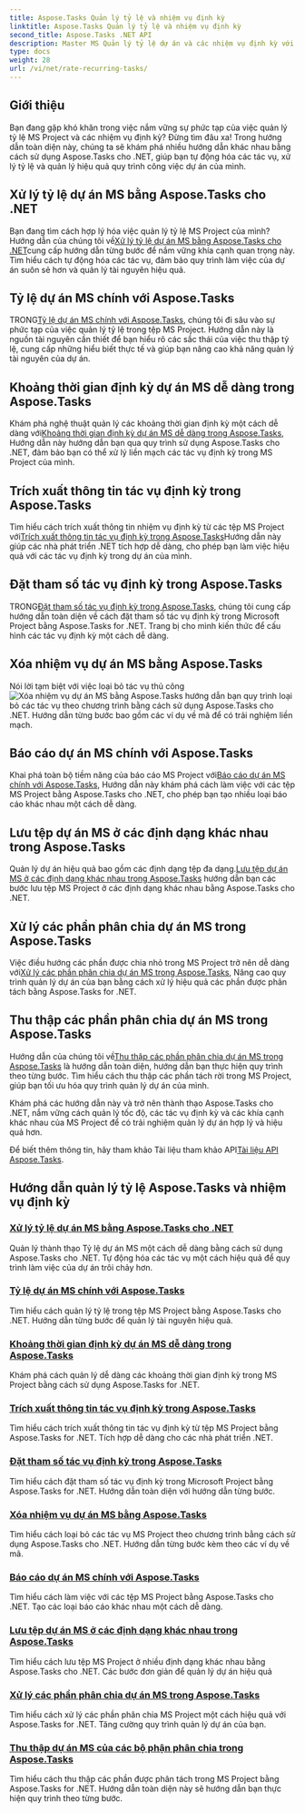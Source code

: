 ```yaml
---
title: Aspose.Tasks Quản lý tỷ lệ và nhiệm vụ định kỳ
linktitle: Aspose.Tasks Quản lý tỷ lệ và nhiệm vụ định kỳ
second_title: Aspose.Tasks .NET API
description: Master MS Quản lý tỷ lệ dự án và các nhiệm vụ định kỳ với Aspose.Tasks .NET. Tìm hiểu cách tự động hóa các nhiệm vụ, xử lý tỷ lệ và quản lý các phần được phân chia cho quy trình công việc của dự án.
type: docs
weight: 28
url: /vi/net/rate-recurring-tasks/
---
```


## Giới thiệu

Bạn đang gặp khó khăn trong việc nắm vững sự phức tạp của việc quản lý tỷ lệ MS Project và các nhiệm vụ định kỳ? Đừng tìm đâu xa! Trong hướng dẫn toàn diện này, chúng ta sẽ khám phá nhiều hướng dẫn khác nhau bằng cách sử dụng Aspose.Tasks cho .NET, giúp bạn tự động hóa các tác vụ, xử lý tỷ lệ và quản lý hiệu quả quy trình công việc dự án của mình.

## Xử lý tỷ lệ dự án MS bằng Aspose.Tasks cho .NET
 Bạn đang tìm cách hợp lý hóa việc quản lý tỷ lệ MS Project của mình? Hướng dẫn của chúng tôi về[Xử lý tỷ lệ dự án MS bằng Aspose.Tasks cho .NET](./handling-rates/)cung cấp hướng dẫn từng bước để nắm vững khía cạnh quan trọng này. Tìm hiểu cách tự động hóa các tác vụ, đảm bảo quy trình làm việc của dự án suôn sẻ hơn và quản lý tài nguyên hiệu quả.

## Tỷ lệ dự án MS chính với Aspose.Tasks
 TRONG[Tỷ lệ dự án MS chính với Aspose.Tasks](./rate-collection/), chúng tôi đi sâu vào sự phức tạp của việc quản lý tỷ lệ trong tệp MS Project. Hướng dẫn này là nguồn tài nguyên cần thiết để bạn hiểu rõ các sắc thái của việc thu thập tỷ lệ, cung cấp những hiểu biết thực tế và giúp bạn nâng cao khả năng quản lý tài nguyên của dự án.

## Khoảng thời gian định kỳ dự án MS dễ dàng trong Aspose.Tasks
 Khám phá nghệ thuật quản lý các khoảng thời gian định kỳ một cách dễ dàng với[Khoảng thời gian định kỳ dự án MS dễ dàng trong Aspose.Tasks](./recurring-intervals/), Hướng dẫn này hướng dẫn bạn qua quy trình sử dụng Aspose.Tasks cho .NET, đảm bảo bạn có thể xử lý liền mạch các tác vụ định kỳ trong MS Project của mình.

## Trích xuất thông tin tác vụ định kỳ trong Aspose.Tasks
 Tìm hiểu cách trích xuất thông tin nhiệm vụ định kỳ từ các tệp MS Project với[Trích xuất thông tin tác vụ định kỳ trong Aspose.Tasks](./recurring-task-information/)Hướng dẫn này giúp các nhà phát triển .NET tích hợp dễ dàng, cho phép bạn làm việc hiệu quả với các tác vụ định kỳ trong dự án của mình.

## Đặt tham số tác vụ định kỳ trong Aspose.Tasks
 TRONG[Đặt tham số tác vụ định kỳ trong Aspose.Tasks](./recurring-task-parameters/), chúng tôi cung cấp hướng dẫn toàn diện về cách đặt tham số tác vụ định kỳ trong Microsoft Project bằng Aspose.Tasks for .NET. Trang bị cho mình kiến thức để cấu hình các tác vụ định kỳ một cách dễ dàng.

## Xóa nhiệm vụ dự án MS bằng Aspose.Tasks
 Nói lời tạm biệt với việc loại bỏ tác vụ thủ công![Xóa nhiệm vụ dự án MS bằng Aspose.Tasks](./removing-tasks/) hướng dẫn bạn quy trình loại bỏ các tác vụ theo chương trình bằng cách sử dụng Aspose.Tasks cho .NET. Hướng dẫn từng bước bao gồm các ví dụ về mã để có trải nghiệm liền mạch.

## Báo cáo dự án MS chính với Aspose.Tasks
 Khai phá toàn bộ tiềm năng của báo cáo MS Project với[Báo cáo dự án MS chính với Aspose.Tasks](./report-types/), Hướng dẫn này khám phá cách làm việc với các tệp MS Project bằng Aspose.Tasks cho .NET, cho phép bạn tạo nhiều loại báo cáo khác nhau một cách dễ dàng.

## Lưu tệp dự án MS ở các định dạng khác nhau trong Aspose.Tasks
Quản lý dự án hiệu quả bao gồm các định dạng tệp đa dạng.[Lưu tệp dự án MS ở các định dạng khác nhau trong Aspose.Tasks](./save-file-formats/) hướng dẫn bạn các bước lưu tệp MS Project ở các định dạng khác nhau bằng Aspose.Tasks cho .NET.

## Xử lý các phần phân chia dự án MS trong Aspose.Tasks
 Việc điều hướng các phần được chia nhỏ trong MS Project trở nên dễ dàng với[Xử lý các phần phân chia dự án MS trong Aspose.Tasks](./split-parts/), Nâng cao quy trình quản lý dự án của bạn bằng cách xử lý hiệu quả các phần được phân tách bằng Aspose.Tasks for .NET.

## Thu thập các phần phân chia dự án MS trong Aspose.Tasks
 Hướng dẫn của chúng tôi về[Thu thập các phần phân chia dự án MS trong Aspose.Tasks](./split-part-collection/) là hướng dẫn toàn diện, hướng dẫn bạn thực hiện quy trình theo từng bước. Tìm hiểu cách thu thập các phần tách rời trong MS Project, giúp bạn tối ưu hóa quy trình quản lý dự án của mình.

Khám phá các hướng dẫn này và trở nên thành thạo Aspose.Tasks cho .NET, nắm vững cách quản lý tốc độ, các tác vụ định kỳ và các khía cạnh khác nhau của MS Project để có trải nghiệm quản lý dự án hợp lý và hiệu quả hơn.

 Để biết thêm thông tin, hãy tham khảo Tài liệu tham khảo API[Tài liệu API Aspose.Tasks](https://reference.aspose.com/tasks/net/).

## Hướng dẫn quản lý tỷ lệ Aspose.Tasks và nhiệm vụ định kỳ
### [Xử lý tỷ lệ dự án MS bằng Aspose.Tasks cho .NET](./handling-rates/)
Quản lý thành thạo Tỷ lệ dự án MS một cách dễ dàng bằng cách sử dụng Aspose.Tasks cho .NET. Tự động hóa các tác vụ một cách hiệu quả để quy trình làm việc của dự án trôi chảy hơn.
### [Tỷ lệ dự án MS chính với Aspose.Tasks](./rate-collection/)
Tìm hiểu cách quản lý tỷ lệ trong tệp MS Project bằng Aspose.Tasks cho .NET. Hướng dẫn từng bước để quản lý tài nguyên hiệu quả.
### [Khoảng thời gian định kỳ dự án MS dễ dàng trong Aspose.Tasks](./recurring-intervals/)
Khám phá cách quản lý dễ dàng các khoảng thời gian định kỳ trong MS Project bằng cách sử dụng Aspose.Tasks for .NET.
### [Trích xuất thông tin tác vụ định kỳ trong Aspose.Tasks](./recurring-task-information/)
Tìm hiểu cách trích xuất thông tin tác vụ định kỳ từ tệp MS Project bằng Aspose.Tasks for .NET. Tích hợp dễ dàng cho các nhà phát triển .NET.
### [Đặt tham số tác vụ định kỳ trong Aspose.Tasks](./recurring-task-parameters/)
Tìm hiểu cách đặt tham số tác vụ định kỳ trong Microsoft Project bằng Aspose.Tasks for .NET. Hướng dẫn toàn diện với hướng dẫn từng bước.
### [Xóa nhiệm vụ dự án MS bằng Aspose.Tasks](./removing-tasks/)
Tìm hiểu cách loại bỏ các tác vụ MS Project theo chương trình bằng cách sử dụng Aspose.Tasks cho .NET. Hướng dẫn từng bước kèm theo các ví dụ về mã.
### [Báo cáo dự án MS chính với Aspose.Tasks](./report-types/)
Tìm hiểu cách làm việc với các tệp MS Project bằng Aspose.Tasks cho .NET. Tạo các loại báo cáo khác nhau một cách dễ dàng.
### [Lưu tệp dự án MS ở các định dạng khác nhau trong Aspose.Tasks](./save-file-formats/)
Tìm hiểu cách lưu tệp MS Project ở nhiều định dạng khác nhau bằng Aspose.Tasks cho .NET. Các bước đơn giản để quản lý dự án hiệu quả
### [Xử lý các phần phân chia dự án MS trong Aspose.Tasks](./split-parts/)
Tìm hiểu cách xử lý các phần phân chia MS Project một cách hiệu quả với Aspose.Tasks for .NET. Tăng cường quy trình quản lý dự án của bạn.
### [Thu thập dự án MS của các bộ phận phân chia trong Aspose.Tasks](./split-part-collection/)
Tìm hiểu cách thu thập các phần được phân tách trong MS Project bằng Aspose.Tasks for .NET. Hướng dẫn toàn diện này sẽ hướng dẫn bạn thực hiện quy trình theo từng bước.
